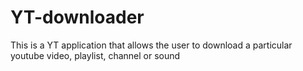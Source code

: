 # YT-downloader
This is a YT application that allows the user to download a particular youtube video, playlist, channel or sound
